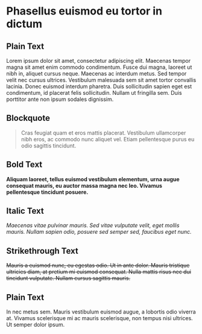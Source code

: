 # Phasellus euismod eu tortor in dictum

## Plain Text

Lorem ipsum dolor sit amet, consectetur adipiscing elit. Maecenas tempor magna sit amet enim commodo condimentum. Fusce dui magna, laoreet ut nibh in, aliquet cursus neque. Maecenas ac interdum metus. Sed tempor velit nec cursus ultrices. Vestibulum malesuada sem sit amet tortor convallis lacinia. Donec euismod interdum pharetra. Duis sollicitudin sapien eget est condimentum, id placerat felis sollicitudin. Nullam ut fringilla sem. Duis porttitor ante non ipsum sodales dignissim.

## Blockquote

> Cras feugiat quam et eros mattis placerat. Vestibulum ullamcorper nibh eros, ac commodo nunc aliquet vel. Etiam pellentesque purus eu odio sagittis tincidunt.

## Bold Text

**Aliquam laoreet, tellus euismod vestibulum elementum, urna augue consequat mauris, eu auctor massa magna nec leo. Vivamus pellentesque tincidunt posuere.**

## Italic Text

*Maecenas vitae pulvinar mauris. Sed vitae vulputate velit, eget mollis mauris. Nullam sapien odio, posuere sed semper sed, faucibus eget nunc.*

## Strikethrough Text

~~Mauris a euismod nunc, eu egestas odio. Ut in ante dolor. Mauris tristique ultricies diam, at pretium mi euismod consequat. Nulla mattis risus nec dui tincidunt vulputate. Nullam cursus sagittis mauris.~~

## Plain Text

In nec metus sem. Mauris vestibulum euismod augue, a lobortis odio viverra at. Vivamus scelerisque mi ac mauris scelerisque, non tempus nisi ultrices. Ut semper dolor ipsum.